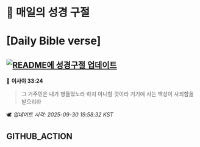 # 🙏 매일의 성경 구절
# [Daily Bible verse]
## [![README에 성경구절 업데이트](https://github.com/DONGSUKA/first_test/actions/workflows/update-readme-bible.yml/badge.svg)](https://github.com/DONGSUKA/first_test/actions/workflows/update-readme-bible.yml)
<!-- START_BIBLE_VERSE -->
📖 **이사야 33:24**
> 그 거주민은 내가 병들었노라 하지 아니할 것이라 거기에 사는 백성이 사죄함을 받으리라

🕊️ _업데이트 시각: 2025-09-30 19:58:32 KST_
  <!-- END_BIBLE_VERSE -->
## GITHUB_ACTION
